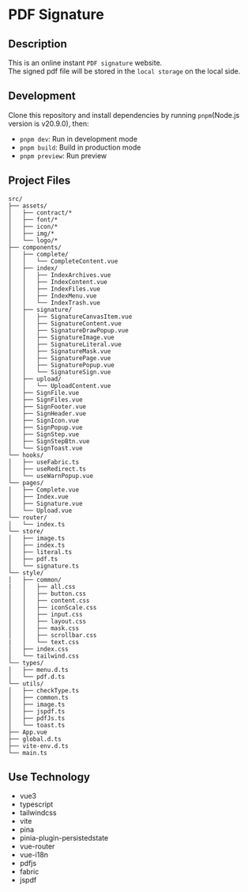 # PDF Signature

## Description

This is an online instant `PDF signature` website.  
The signed pdf file will be stored in the `local storage` on the local side.

## Development

Clone this repository and install dependencies by running `pnpm`(Node.js version is v20.9.0), then:

- `pnpm dev`: Run in development mode
- `pnpm build`: Build in production mode
- `pnpm preview`: Run preview

## Project Files

```text
src/
├── assets/
│   ├── contract/*
│   ├── font/*
│   ├── icon/*
│   ├── img/*
│   └── logo/*
├── components/
│   ├── complete/
│   │   └── CompleteContent.vue
│   ├── index/
│   │   ├── IndexArchives.vue
│   │   ├── IndexContent.vue
│   │   ├── IndexFiles.vue
│   │   ├── IndexMenu.vue
│   │   └── IndexTrash.vue
│   ├── signature/
│   │   ├── SignatureCanvasItem.vue
│   │   ├── SignatureContent.vue
│   │   ├── SignatureDrawPopup.vue
│   │   ├── SignatureImage.vue
│   │   ├── SignatureLiteral.vue
│   │   ├── SignatureMask.vue
│   │   ├── SignaturePage.vue
│   │   ├── SignaturePopup.vue
│   │   └── SignatureSign.vue
│   ├── upload/
│   │   └── UploadContent.vue
│   ├── SignFile.vue
│   ├── SignFiles.vue
│   ├── SignFooter.vue
│   ├── SignHeader.vue
│   ├── SignIcon.vue
│   ├── SignPopup.vue
│   ├── SignStep.vue
│   ├── SignStepBtn.vue
│   └── SignToast.vue
└── hooks/
│   ├── useFabric.ts
│   ├── useRedirect.ts
│   └── useWarnPopup.vue
└── pages/
│   ├── Complete.vue
│   ├── Index.vue
│   ├── Signature.vue
│   └── Upload.vue
└── router/
│   └── index.ts
└── store/
│   ├── image.ts
│   ├── index.ts
│   ├── literal.ts
│   ├── pdf.ts
│   └── signature.ts
└── style/
│   ├── common/
|   │   ├── all.css
│   │   ├── button.css
│   │   ├── content.css
│   │   ├── iconScale.css
│   │   ├── input.css
│   │   ├── layout.css
│   │   ├── mask.css
│   │   ├── scrollbar.css
|   │   └── text.css
│   ├── index.css
│   └── tailwind.css
└── types/
│   ├── menu.d.ts
│   └── pdf.d.ts
└── utils/
│   ├── checkType.ts
│   ├── common.ts
│   ├── image.ts
│   ├── jspdf.ts
│   ├── pdfJs.ts
│   └── toast.ts
├── App.vue
├── global.d.ts
├── vite-env.d.ts
└── main.ts
```

## Use Technology

- vue3
- typescript
- tailwindcss
- vite
- pina
- pinia-plugin-persistedstate
- vue-router
- vue-i18n
- pdfjs
- fabric
- jspdf
